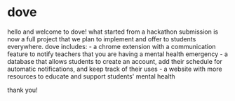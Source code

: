 # dove

hello and welcome to dove!
what started from a hackathon submission is now a full project that we plan to implement and offer to students everywhere.
dove includes:
      - a chrome extension with a communication feature to notify teachers that you are having a mental health emergency
      - a database that allows students to create an account, add their schedule for automatic notifications, and keep track of their uses
      - a website with more resources to educate and support students' mental health
      
thank you!
